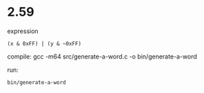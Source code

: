 # 2.59

expression

    (x & 0xFF) | (y & ~0xFF)

compile:
    gcc -m64 src/generate-a-word.c -o bin/generate-a-word

run:

    bin/generate-a-word
